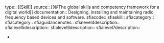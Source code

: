 type:: [[Skill]]
source:: [[@The global skills and competency framework for a digital world]]
documentation:: Designing, installing and maintaining radio frequency based devices and software.
sfiacode::
sfiaskill::
sfiacategory::
sfiacategory::
sfiaguidancenotes::
sfialevel4description::
sfialevel5description::
sfialevel6description::
sfialevel7description::

-